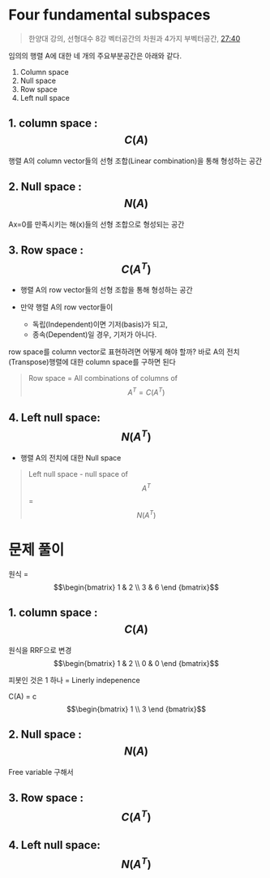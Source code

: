 # Four fundamental subspaces

> 한양대 강의, 선형대수 8강 벡터공간의 차원과 4가지 부벡터공간, [27:40](https://youtu.be/5-agpUpRZJU?t=27m58s)

임의의 행렬 A에 대한 네 개의 주요부분공간은 아래와 같다. 
1. Column space 
2. Null space 
3. Row space 
4. Left null space

## 1. column space : $$C(A)$$
행렬 A의 column vector들의 선형 조합(Linear combination)을 통해 형성하는 공간

## 2.  Null space : $$N(A)$$
Ax=0를 만족시키는 해(x)들의 선형 조합으로 형성되는 공간

## 3. Row space : $$C(A^T)$$

- 행렬 A의 row vector들의 선형 조합을 통해 형성하는 공간

- 만약 행렬 A의 row vector들이 
    - 독립(Independent)이면 기저(basis)가 되고,
    - 종속(Dependent)일 경우, 기저가 아니다.

row space를 column vector로 표현하려면 어떻게 해야 할까? 바로 A의 전치(Transpose)행렬에 대한 column space를 구하면 된다

> Row space = All combinations of columns of $$A^T = C(A^T)$$ 

## 4. Left null space: $$N(A^T)$$


- 행렬 A의 전치에 대한 Null space

> Left null space - null space of $$A^T$$ = $$N(A^T)$$


# 문제 풀이 

원식 = $$\begin{bmatrix}
1 & 2 \\
3 & 6 \end
{bmatrix}$$

## 1. column space : $$C(A)$$

원식을 RRF으로 변경
$$\begin{bmatrix}
1 & 2 \\
0 & 0 \end
{bmatrix}$$

피봇인 것은 1 하나 = Linerly indepenence 


C(A) = c$$\begin{bmatrix}
1  \\
3  \end
{bmatrix}$$ 

## 2.  Null space : $$N(A)$$

Free variable 구해서 


## 3. Row space : $$C(A^T)$$



## 4. Left null space: $$N(A^T)$$







